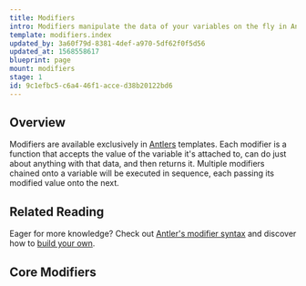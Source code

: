 ```yaml
---
title: Modifiers
intro: Modifiers manipulate the data of your variables on the fly in Antlers templates. They can modify strings, filter arrays and lists, perform comparisons, handle basic math, simplify your markup, and even help you debug.
template: modifiers.index
updated_by: 3a60f79d-8381-4def-a970-5df62f0f5d56
updated_at: 1568558617
blueprint: page
mount: modifiers
stage: 1
id: 9c1efbc5-c6a4-46f1-acce-d38b20122bd6
---
```

## Overview

Modifiers are available exclusively in [Antlers][antlers] templates. Each modifier is a function that accepts the value of the variable it's attached to, can do just about anything with that data, and then returns it. Multiple modifiers chained onto a variable will be executed in sequence, each passing its modified value onto the next.

## Related Reading

Eager for more knowledge? Check out [Antler's modifier syntax](/antlers#modifying-data) and discover how to [build your own](#).

## Core Modifiers

[antlers]: /antlers
